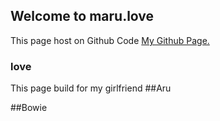 ## Welcome to maru.love

This page host on Github Code [My Github Page.](https://github.com/gbw1992)

### love
This page build for my girlfriend
##Aru

##Bowie

